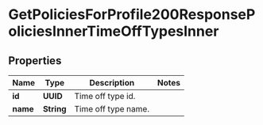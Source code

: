 

# GetPoliciesForProfile200ResponsePoliciesInnerTimeOffTypesInner


## Properties

| Name | Type | Description | Notes |
|------------ | ------------- | ------------- | -------------|
|**id** | **UUID** | Time off type id. |  |
|**name** | **String** | Time off type name. |  |



